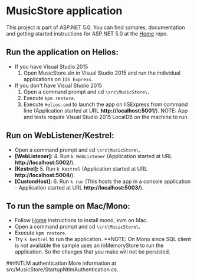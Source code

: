 # MusicStore application

This project is part of ASP.NET 5.0. You can find samples, documentation and getting started instructions for ASP.NET 5.0 at the [Home](https://github.com/aspnet/home) repo.

## Run the application on Helios:
* If you have Visual Studio 2015
	1. Open MusicStore.sln in Visual Studio 2015 and run the individual applications on `IIS Express`.
* If you don't have Visual Studio 2015
	1. Open a command prompt and cd `\src\MusicStore\`.
	2. Execute `kpm restore`.
	3. Execute `Helios.cmd` to launch the app on IISExpress from command line (Application started at URL **http://localhost:5001/**).
	   NOTE: App and tests require Visual Studio 2015 LocalDB on the machine to run.

## Run on WebListener/Kestrel:
* Open a command prompt and cd `\src\MusicStore\`.
* **[WebListener]:**
	4. Run `k WebListener` (Application started at URL **http://localhost:5002/**).
* **[Kestrel]:**
	5. Run `k Kestrel` (Application started at URL **http://localhost:5004/**).
* **[CustomHost]:**
	6. Run `k run` (This hosts the app in a console application - Application started at URL **http://localhost:5003/**).

## To run the sample on Mac/Mono:
* Follow [Home](https://github.com/aspnet/home) instructions to install mono, kvm on Mac.
* Open a command prompt and cd `\src\MusicStore\`.
* Execute `kpm restore`.
* Try `k kestrel` to run the application.
**NOTE: On Mono since SQL client is not available the sample uses an InMemoryStore to run the application. So the changes that you make will not be persisted.

###NTLM authentication
More information at src/MusicStore/StartupNtlmAuthentication.cs.